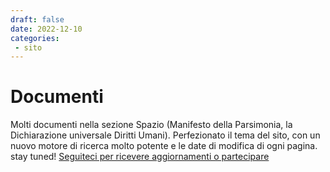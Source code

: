 ```yaml
---
draft: false 
date: 2022-12-10
categories:
 - sito
---
```


# Documenti
Molti documenti nella sezione Spazio (Manifesto della Parsimonia, la Dichiarazione universale Diritti Umani). Perfezionato il tema del sito, con un nuovo motore di ricerca molto potente e le date di modifica di ogni pagina. stay tuned! [Seguiteci per ricevere aggiornamenti o partecipare](../../../info/contatto.md)
